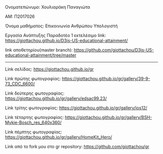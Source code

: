 Ονοματεπώνυμο: Χουλιαράκη Παναγιώτα

ΑΜ: Π2017026

Όνομα μαθήματος: Επικοινωνία Ανθρώπου Υπολογιστή

Εργασία Ανάπτυξης
Παραδοτέο 1
εκτελέσιμο link: https://giottachou.github.io/D3js-US-educational-attainment/

link αποθετηρίου(master branch): https://github.com/giottachou/D3js-US-educational-attainment/tree/master

----------------------------------------------------------------------------------------------------------------

Link σελίδας: https://giottachou.github.io/gr

Link πρώτης φωτογραφίας: https://giottachou.github.io/gr/gallery/39-9-73_CDC_6600/

Link δεύτερης φωτογραφίας: https://giottachou.github.io/gr/gallery/edsac99.23/

Link τρίτης φωτογραφίας: https://giottachou.github.io/gr/gallery/ios12/

Link τέταρτης φωτογραφίας: https://giottachou.github.io/gr/gallery/BSH-Mykie-Bosch_res_640x360/

Link πέμπτης φωτογραφίας: https://giottachou.github.io/gr/gallery/HomeKit_Hero/

Link από το fork μου στο gr repository: https://github.com/giottachou/gr
